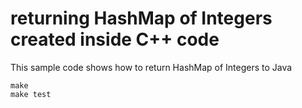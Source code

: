 # returning HashMap of Integers created inside C++ code

This sample code shows how to return HashMap of Integers to Java

    make 
    make test
